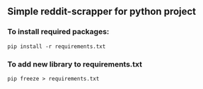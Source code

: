 ## Simple reddit-scrapper for python project 

### To install required packages: 
`pip install -r requirements.txt`

### To add new library to requirements.txt
`pip freeze > requirements.txt`
